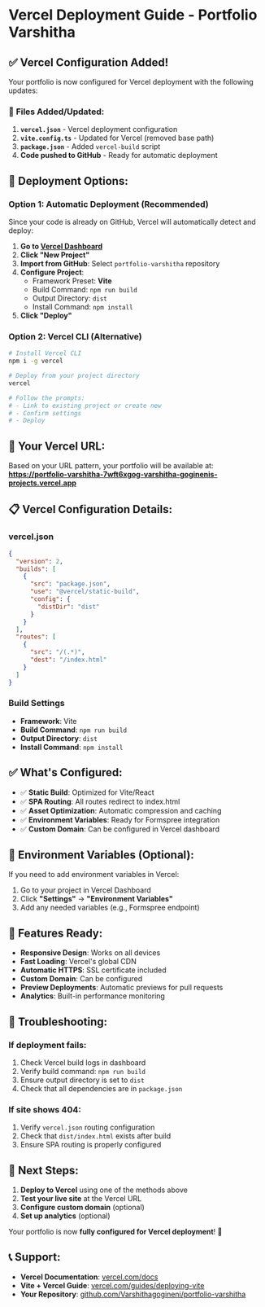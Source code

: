 # Vercel Deployment Guide - Portfolio Varshitha

## ✅ **Vercel Configuration Added!**

Your portfolio is now configured for Vercel deployment with the following updates:

### 📁 **Files Added/Updated:**

1. **`vercel.json`** - Vercel deployment configuration
2. **`vite.config.ts`** - Updated for Vercel (removed base path)
3. **`package.json`** - Added `vercel-build` script
4. **Code pushed to GitHub** - Ready for automatic deployment

## 🚀 **Deployment Options:**

### **Option 1: Automatic Deployment (Recommended)**
Since your code is already on GitHub, Vercel will automatically detect and deploy:

1. **Go to [Vercel Dashboard](https://vercel.com/dashboard)**
2. **Click "New Project"**
3. **Import from GitHub**: Select `portfolio-varshitha` repository
4. **Configure Project**:
   - Framework Preset: **Vite**
   - Build Command: `npm run build`
   - Output Directory: `dist`
   - Install Command: `npm install`
5. **Click "Deploy"**

### **Option 2: Vercel CLI (Alternative)**
```bash
# Install Vercel CLI
npm i -g vercel

# Deploy from your project directory
vercel

# Follow the prompts:
# - Link to existing project or create new
# - Confirm settings
# - Deploy
```

## 🎯 **Your Vercel URL:**
Based on your URL pattern, your portfolio will be available at:
**https://portfolio-varshitha-7wft6xgog-varshitha-goginenis-projects.vercel.app**

## 📋 **Vercel Configuration Details:**

### **vercel.json**
```json
{
  "version": 2,
  "builds": [
    {
      "src": "package.json",
      "use": "@vercel/static-build",
      "config": {
        "distDir": "dist"
      }
    }
  ],
  "routes": [
    {
      "src": "/(.*)",
      "dest": "/index.html"
    }
  ]
}
```

### **Build Settings**
- **Framework**: Vite
- **Build Command**: `npm run build`
- **Output Directory**: `dist`
- **Install Command**: `npm install`

## ✅ **What's Configured:**

- ✅ **Static Build**: Optimized for Vite/React
- ✅ **SPA Routing**: All routes redirect to index.html
- ✅ **Asset Optimization**: Automatic compression and caching
- ✅ **Environment Variables**: Ready for Formspree integration
- ✅ **Custom Domain**: Can be configured in Vercel dashboard

## 🔧 **Environment Variables (Optional):**

If you need to add environment variables in Vercel:

1. Go to your project in Vercel Dashboard
2. Click **"Settings"** → **"Environment Variables"**
3. Add any needed variables (e.g., Formspree endpoint)

## 🎉 **Features Ready:**

- **Responsive Design**: Works on all devices
- **Fast Loading**: Vercel's global CDN
- **Automatic HTTPS**: SSL certificate included
- **Custom Domain**: Can be configured
- **Preview Deployments**: Automatic previews for pull requests
- **Analytics**: Built-in performance monitoring

## 🚨 **Troubleshooting:**

### **If deployment fails:**
1. Check Vercel build logs in dashboard
2. Verify build command: `npm run build`
3. Ensure output directory is set to `dist`
4. Check that all dependencies are in `package.json`

### **If site shows 404:**
1. Verify `vercel.json` routing configuration
2. Check that `dist/index.html` exists after build
3. Ensure SPA routing is properly configured

## 🎯 **Next Steps:**

1. **Deploy to Vercel** using one of the methods above
2. **Test your live site** at the Vercel URL
3. **Configure custom domain** (optional)
4. **Set up analytics** (optional)

Your portfolio is now **fully configured for Vercel deployment**! 🚀

## 📞 **Support:**

- **Vercel Documentation**: [vercel.com/docs](https://vercel.com/docs)
- **Vite + Vercel Guide**: [vercel.com/guides/deploying-vite](https://vercel.com/guides/deploying-vite)
- **Your Repository**: [github.com/Varshithagogineni/portfolio-varshitha](https://github.com/Varshithagogineni/portfolio-varshitha)
